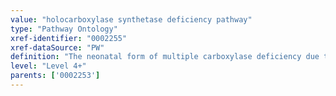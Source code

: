 ```yaml
---
value: "holocarboxylase synthetase deficiency pathway"
type: "Pathway Ontology"
xref-identifier: "0002255"
xref-dataSource: "PW"
definition: "The neonatal form of multiple carboxylase deficiency due to defects in holocarboxylase synthetase, the enzyme catalyzing the covalent attachment of biotin to biotin-dependent carboxylases."
level: "Level 4+"
parents: ['0002253']
---
```

